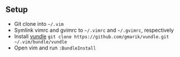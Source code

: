 ## Setup
- Git clone into `~/.vim`
- Symlink vimrc and gvimrc to `~/.vimrc` and `~/.gvimrc`, respectively
- Install [vundle](https://github.com/gmarik/vundle) `git clone https://github.com/gmarik/vundle.git ~/.vim/bundle/vundle`
- Open vim and run `:BundleInstall`
